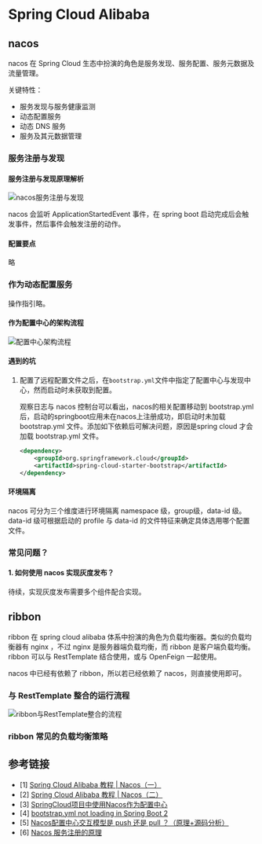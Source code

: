 # Spring Cloud Alibaba

## nacos

nacos 在 Spring Cloud 生态中扮演的角色是服务发现、服务配置、服务元数据及流量管理。

关键特性：
* 服务发现与服务健康监测
* 动态配置服务
* 动态 DNS 服务
* 服务及其元数据管理

### 服务注册与发现

#### 服务注册与发现原理解析

![nacos服务注册与发现](https://tvax4.sinaimg.cn/large/0088W2NMgy1guku7yzpwsj60qo0c8gq202.jpg)

nacos 会监听 ApplicationStartedEvent 事件，在 spring boot 启动完成后会触发事件，然后事件会触发注册的动作。

#### 配置要点

略

### 作为动态配置服务

操作指引略。

#### 作为配置中心的架构流程

![配置中心架构流程](https://tva4.sinaimg.cn/large/0088W2NMgy1gukmtc3efqj61kk11245302.jpg)

#### 遇到的坑
1. 配置了远程配置文件之后，在`bootstrap.yml`文件中指定了配置中心与发现中心，然而启动时未获取到配置。

   观察日志与 nacos 控制台可以看出，nacos的相关配置移动到 bootstrap.yml 后，启动的springboot应用未在nacos上注册成功，即启动时未加载 bootstrap.yml 文件。添加如下依赖后可解决问题，原因是spring cloud 才会加载 bootstrap.yml 文件。

   ``` xml
   <dependency>
       <groupId>org.springframework.cloud</groupId>
       <artifactId>spring-cloud-starter-bootstrap</artifactId>
   </dependency>
   ```

#### 环境隔离

nacos 可分为三个维度进行环境隔离 namespace 级，group级，data-id 级。data-id 级可根据启动的 profile 与 data-id 的文件特征来确定具体选用哪个配置文件。

### 常见问题？
#### 1. 如何使用 nacos 实现灰度发布？

待续，实现灰度发布需要多个组件配合实现。


## ribbon

ribbon 在 spring cloud alibaba 体系中扮演的角色为负载均衡器。类似的负载均衡器有 nginx ，不过 nginx 是服务器端负载均衡，而 ribbon 是客户端负载均衡。ribbon 可以与 RestTemplate 结合使用，或与 OpenFeign 一起使用。

nacos 中已经有依赖了 ribbon，所以若已经依赖了 nacos，则直接使用即可。

### 与 RestTemplate 整合的运行流程

![ribbon与RestTemplate整合的流程](https://tvax1.sinaimg.cn/large/0088W2NMgy1gulw805xlsj60l60880tf02.jpg)

### ribbon 常见的负载均衡策略



## 参考链接
- [1] [Spring Cloud Alibaba 教程 | Nacos（一）](https://segmentfault.com/a/1190000021497996)
- [2] [Spring Cloud Alibaba 教程 | Nacos（二）](https://segmentfault.com/a/1190000021501996)
- [3] [SpringCloud项目中使用Nacos作为配置中心](https://www.cnblogs.com/cailijuan/p/12018083.html)
- [4] [bootstrap.yml not loading in Spring Boot 2](https://stackoverflow.com/questions/50821110/bootstrap-yml-not-loading-in-spring-boot-2)
- [5] [Nacos配置中心交互模型是 push 还是 pull ？（原理+源码分析）](https://toutiao.io/posts/11z0yzz/preview)
- [6] [Nacos 服务注册的原理](https://www.cnblogs.com/wuzhenzhao/p/13625491.html)

